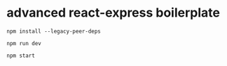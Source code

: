 # advanced react-express boilerplate

```bach
npm install --legacy-peer-deps
```

```bach
npm run dev
```

```bach
npm start
```